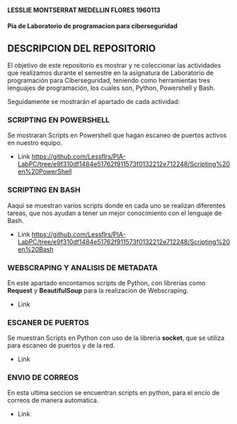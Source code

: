 #### LESSLIE MONTSERRAT MEDELLIN FLORES 1960113

#### Pia de Laboratorio de programacion para ciberseguridad 

## DESCRIPCION DEL REPOSITORIO
El objetivo de este repositorio es mostrar y re coleccionar las actividades que realizamos durante el semestre en la asignatura de Laboratorio de programación para Ciberseguridad, teniendo como herramientas tres lenguajes de programación, los cuales son, Python, Powershell y Bash. 

Seguidamente se mostrarán el apartado de cada actividad:

### SCRIPTING EN POWERSHELL 

Se mostraran Scripts en Powershell que hagan escaneo de puertos activos en nuestro equipo. 

- Link https://github.com/Lessflrs/PIA-LabPC/tree/e9f310df1484e51762f911573f0132212e712248/Scripting%20en%20PowerShell

### SCRIPTING EN BASH 

Aaquí se muestran varios scripts donde en cada uno se realizan diferentes tareas, que nos ayudan a tener un mejor conocimiento con el lenguaje de Bash.

- Link https://github.com/Lessflrs/PIA-LabPC/tree/e9f310df1484e51762f911573f0132212e712248/Scripting%20en%20Bash

### WEBSCRAPING Y ANALISIS DE METADATA 

En este apartado encontamos scripts de Python, con librerias como **Request** y **BeautifulSoup** para la realizacion de Webscraping.

- Link 

### ESCANER DE PUERTOS 

Se muestran Scripts en Python con uso de la libreria **socket**, que se utiliza para escaneo de puertos y de la red.

- Link 

### ENVIO DE CORREOS 

En esta ultima seccion se encuentran scripts en python, para el encio de correos de manera automatica. 

- Link
